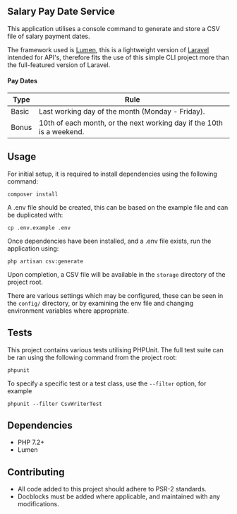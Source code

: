 ## Salary Pay Date Service

This application utilises a console command to generate and store a CSV file of salary payment dates.

The framework used is [Lumen](https://lumen.laravel.com/), this is a lightweight version of [Laravel](https://laravel.com/) intended for API's, therefore fits the use of this simple CLI project more than the full-featured version of Laravel.

#### Pay Dates

| Type | Rule |
|---|---|
| Basic | Last working day of the month (Monday - Friday). |
| Bonus | 10th of each month, or the next working day if the 10th is a weekend. |

## Usage

For initial setup, it is required to install dependencies using the following command:
```shell script
composer install
```

A .env file should be created, this can be based on the example file and can be duplicated with:

```shell script
cp .env.example .env
```

Once dependencies have been installed, and a .env file exists, run the application using:

```shell script
php artisan csv:generate
```

Upon completion, a CSV file will be available in the `storage` directory of the project root.

There are various settings which may be configured, these can be seen in the `config/` directory, 
or by examining the env file and changing environment variables where appropriate.

## Tests

This project contains various tests utilising PHPUnit. The full test suite can be ran using the following 
command from the project root:

```shell script
phpunit
```

To specify a specific test or a test class, use the `--filter` option, for example

```shell script
phpunit --filter CsvWriterTest
```

## Dependencies

- PHP 7.2+
- Lumen

## Contributing

- All code added to this project should adhere to PSR-2 standards. 
- Docblocks must be added where applicable, and maintained with any modifications.
